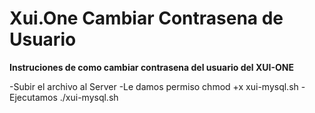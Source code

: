 # Xui.One Cambiar Contrasena de Usuario

**Instruciones de como cambiar contrasena del usuario del XUI-ONE**

-Subir el archivo al Server
-Le damos permiso chmod +x xui-mysql.sh
-Ejecutamos ./xui-mysql.sh
